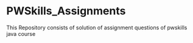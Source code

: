 # PWSkills_Assignments
This Repository consists of solution of assignment questions of pwskills java course
